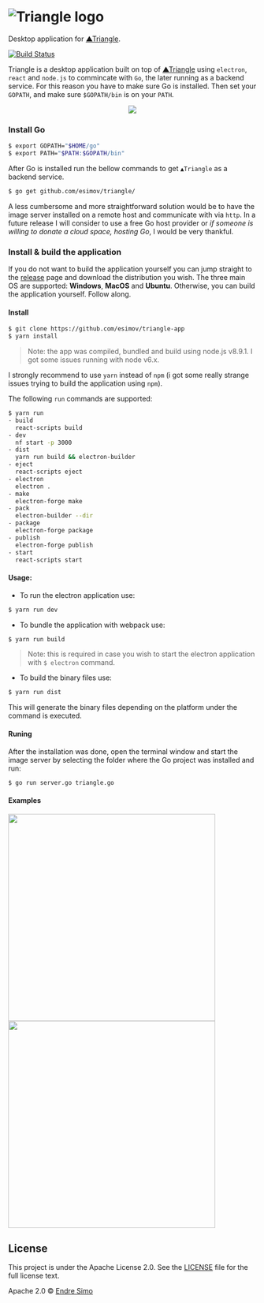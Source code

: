 # ![Triangle logo](https://user-images.githubusercontent.com/883386/32769128-4d9625c6-c923-11e7-9a96-030f2f0efff3.png)
Desktop application for [▲Triangle](https://github.com/esimov/triangle).  

[![Build Status](https://travis-ci.org/esimov/triangle-app.svg?branch=master)](https://travis-ci.org/esimov/triangle-app)

Triangle is a desktop application built on top of [▲Triangle](https://github.com/esimov/triangle) using `electron`, `react` and `node.js` to commincate with `Go`, the later running as a backend service. For this reason you have to make sure Go is installed. Then set your `GOPATH`, and make sure `$GOPATH/bin` is on your `PATH`.

<p align="center">
<img src="https://user-images.githubusercontent.com/883386/34100521-59d39458-e3eb-11e7-8ee5-21b1da7784da.gif"/>
</p>

### Install Go

```bash
$ export GOPATH="$HOME/go"
$ export PATH="$PATH:$GOPATH/bin"
```

After Go is installed run the bellow commands to get `▲Triangle` as a backend service.

```bash
$ go get github.com/esimov/triangle/
```

A less cumbersome and more straightforward solution would be to have the image server installed on a remote host and communicate with via `http`. In a future release I will consider to use a free Go host provider or *if someone is willing to donate a cloud space, hosting Go*, I would be very thankful.

### Install & build the application
If you do not want to build the application yourself you can jump straight to the [release](https://github.com/esimov/triangle-app/releases) page and download the distribution you wish. The three main OS are supported: **Windows**, **MacOS** and **Ubuntu**. Otherwise, you can build the application yourself. Follow along.

#### Install

```bash
$ git clone https://github.com/esimov/triangle-app
$ yarn install
```
> Note: the app was compiled, bundled and build using node.js v8.9.1. I got some issues running with node v6.x.

I strongly recommend to use `yarn` instead of `npm` (i got some really strange issues trying to build the application using `npm`).

The following `run` commands are supported:

```bash
$ yarn run
- build
  react-scripts build
- dev
  nf start -p 3000
- dist
  yarn run build && electron-builder
- eject
  react-scripts eject
- electron
  electron .
- make
  electron-forge make
- pack
  electron-builder --dir
- package
  electron-forge package
- publish
  electron-forge publish
- start
  react-scripts start
```
#### Usage:
* To run the electron application use:
```bash
$ yarn run dev
```
* To bundle the application with webpack use:
```bash
$ yarn run build
```
> Note: this is required in case you wish to start the electron application with `$ electron` command.

* To build the binary files use:
```bash
$ yarn run dist
```
This will generate the binary files depending on the platform under the command is executed.

#### Runing
After the installation was done, open the terminal window and start the image server by selecting the folder where the Go project was installed and run:

```bash
$ go run server.go triangle.go
```

#### Examples

<img align="left" src="https://user-images.githubusercontent.com/883386/34115187-86aeee5a-e41d-11e7-80d1-68d107c4bb58.jpg" width=420 />
<img src="https://user-images.githubusercontent.com/883386/34116133-5060e63e-e420-11e7-8d2c-d5823af90bf5.jpg" width=420 />

## License

This project is under the Apache License 2.0. See the [LICENSE](https://github.com/esimov/triangle-app/blob/master/LICENSE) file for the full license text. 

Apache 2.0 © [Endre Simo](https://github.com/esimov)
